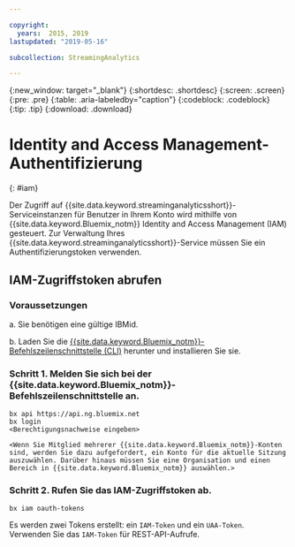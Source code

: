 ```yaml
---

copyright:
  years:  2015, 2019
lastupdated: "2019-05-16"

subcollection: StreamingAnalytics

---
```


{:new_window: target="_blank"}
{:shortdesc: .shortdesc}
{:screen: .screen}
{:pre: .pre}
{:table: .aria-labeledby="caption"}
{:codeblock: .codeblock}
{:tip: .tip}
{:download: .download}


# Identity and Access Management-Authentifizierung
{: #iam}

Der Zugriff auf {{site.data.keyword.streaminganalyticsshort}}-Serviceinstanzen für Benutzer in Ihrem Konto wird mithilfe von {{site.data.keyword.Bluemix_notm}} Identity and Access Management (IAM) gesteuert. Zur Verwaltung Ihres {{site.data.keyword.streaminganalyticsshort}}-Service müssen Sie ein Authentifizierungstoken verwenden.

## IAM-Zugriffstoken abrufen

### Voraussetzungen

a. Sie benötigen eine gültige IBMid.

b. Laden Sie die [{{site.data.keyword.Bluemix_notm}}-Befehlszeilenschnittstelle (CLI)](/docs/cli?topic=cloud-cli-install-ibmcloud-cli#install-ibmcloud-cli) herunter und installieren Sie sie.

### Schritt 1. Melden Sie sich bei der {{site.data.keyword.Bluemix_notm}}-Befehlszeilenschnittstelle an.

```
bx api https://api.ng.bluemix.net
bx login
<Berechtigungsnachweise eingeben>

<Wenn Sie Mitglied mehrerer {{site.data.keyword.Bluemix_notm}}-Konten sind, werden Sie dazu aufgefordert, ein Konto für die aktuelle Sitzung auszuwählen. Darüber hinaus müssen Sie eine Organisation und einen Bereich in {{site.data.keyword.Bluemix_notm}} auswählen.>
```

### Schritt 2. Rufen Sie das IAM-Zugriffstoken ab.

```
bx iam oauth-tokens
```

Es werden zwei Tokens erstellt: ein `IAM-Token` und ein `UAA-Token`. Verwenden Sie das `IAM-Token` für REST-API-Aufrufe.
